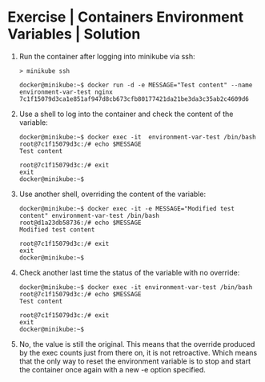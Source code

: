 # Exercise | Containers Environment Variables | Solution

1. Run the container after logging into minikube via ssh:

   ```console
   > minikube ssh

   docker@minikube:~$ docker run -d -e MESSAGE="Test content" --name environment-var-test nginx
   7c1f15079d3ca1e851af947d8cb673cfb80177421da21be3da3c35ab2c4609d6
   ```

2. Use a shell to log into the container and check the content of the variable:

   ```console
   docker@minikube:~$ docker exec -it  environment-var-test /bin/bash
   root@7c1f15079d3c:/# echo $MESSAGE
   Test content

   root@7c1f15079d3c:/# exit
   exit
   docker@minikube:~$
   ```

3. Use another shell, overriding the content of the variable:

   ```console
   docker@minikube:~$ docker exec -it -e MESSAGE="Modified test content" environment-var-test /bin/bash
   root@d1a23db58736:/# echo $MESSAGE
   Modified test content

   root@7c1f15079d3c:/# exit
   exit
   docker@minikube:~$
   ```

4. Check another last time the status of the variable with no override:

   ```console
   docker@minikube:~$ docker exec -it environment-var-test /bin/bash
   root@7c1f15079d3c:/# echo $MESSAGE
   Test content

   root@7c1f15079d3c:/# exit
   exit
   docker@minikube:~$
   ```

5. No, the value is still the original. This means that the override produced by
   the exec counts just from there on, it is not retroactive. Which means that
   the only way to reset the environment variable is to stop and start the
   container once again with a new -e option specified.
